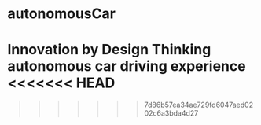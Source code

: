 # autonomousCar
Innovation by Design Thinking autonomous car driving experience 
<<<<<<< HEAD
=======

>>>>>>> 7d86b57ea34ae729fd6047aed0202c6a3bda4d27
